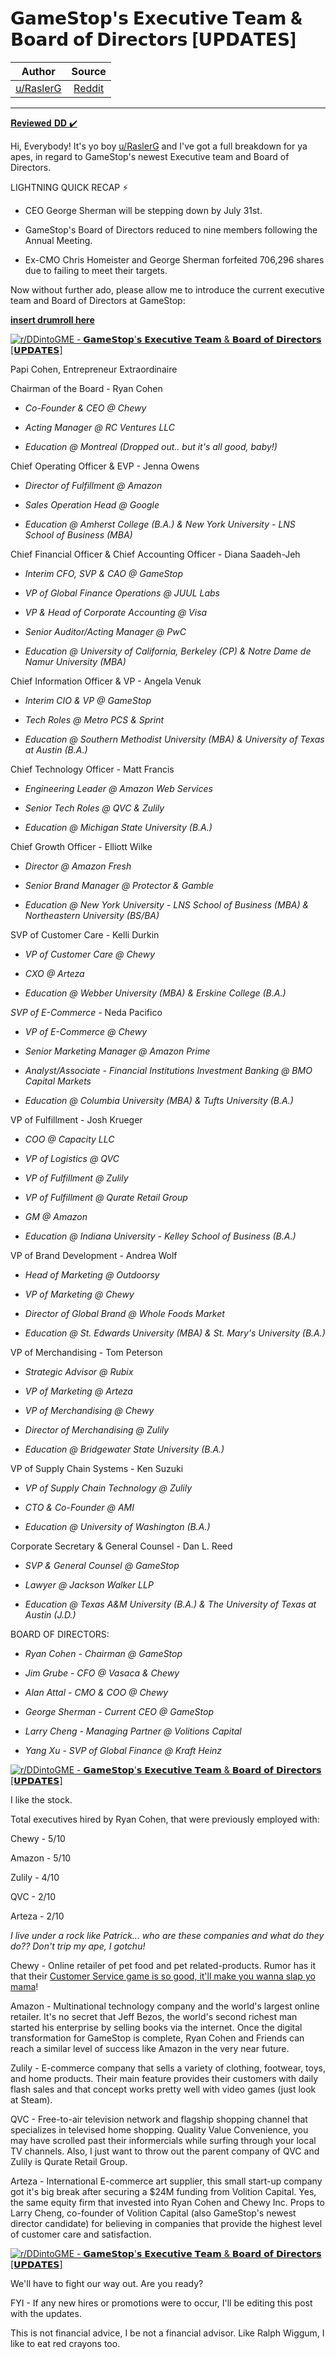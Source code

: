 𝗚𝗮𝗺𝗲𝗦𝘁𝗼𝗽'𝘀 𝗘𝘅𝗲𝗰𝘂𝘁𝗶𝘃𝗲 𝗧𝗲𝗮𝗺 & 𝗕𝗼𝗮𝗿𝗱 𝗼𝗳 𝗗𝗶𝗿𝗲𝗰𝘁𝗼𝗿𝘀 [𝗨𝗣𝗗𝗔𝗧𝗘𝗦]
=====================================================================================================

| Author       | Source       | 
| :-------------: |:-------------:|
|  [u/RaslerG](https://www.reddit.com/user/RaslerG/) | [Reddit](https://www.reddit.com/r/DDintoGME/comments/mv5f18/%F0%9D%97%9A%F0%9D%97%AE%F0%9D%97%BA%F0%9D%97%B2%F0%9D%97%A6%F0%9D%98%81%F0%9D%97%BC%F0%9D%97%BD%F0%9D%98%80_%F0%9D%97%98%F0%9D%98%85%F0%9D%97%B2%F0%9D%97%B0%F0%9D%98%82%F0%9D%98%81%F0%9D%97%B6%F0%9D%98%83%F0%9D%97%B2_%F0%9D%97%A7%F0%9D%97%B2%F0%9D%97%AE%F0%9D%97%BA_%F0%9D%97%95%F0%9D%97%BC%F0%9D%97%AE%F0%9D%97%BF%F0%9D%97%B1_%F0%9D%97%BC%F0%9D%97%B3_%F0%9D%97%97%F0%9D%97%B6%F0%9D%97%BF%F0%9D%97%B2%F0%9D%97%B0%F0%9D%98%81%F0%9D%97%BC%F0%9D%97%BF%F0%9D%98%80/) | 

---

[𝐑𝐞𝐯𝐢𝐞𝐰𝐞𝐝 𝐃𝐃 ✔️](https://www.reddit.com/r/DDintoGME/search?q=flair_name%3A%22%F0%9D%90%91%F0%9D%90%9E%F0%9D%90%AF%F0%9D%90%A2%F0%9D%90%9E%F0%9D%90%B0%F0%9D%90%9E%F0%9D%90%9D%20%F0%9D%90%83%F0%9D%90%83%20%E2%9C%94%EF%B8%8F%22&restrict_sr=1)

Hi, Everybody! It's yo boy [u/RaslerG](https://www.reddit.com/u/RaslerG/) and I've got a full breakdown for ya apes, in regard to GameStop's newest Executive team and Board of Directors.

LIGHTNING QUICK RECAP ⚡

-   CEO George Sherman will be stepping down by July 31st.

-   GameStop's Board of Directors reduced to nine members following the Annual Meeting.

-   Ex-CMO Chris Homeister and George Sherman forfeited 706,296 shares due to failing to meet their targets.

Now without further ado, please allow me to introduce the current executive team and Board of Directors at GameStop:

[**insert drumroll here**](https://www.youtube.com/watch?v=aKsG-4hg8d0)

[![r/DDintoGME - 𝗚𝗮𝗺𝗲𝗦𝘁𝗼𝗽'𝘀 𝗘𝘅𝗲𝗰𝘂𝘁𝗶𝘃𝗲 𝗧𝗲𝗮𝗺 & 𝗕𝗼𝗮𝗿𝗱 𝗼𝗳 𝗗𝗶𝗿𝗲𝗰𝘁𝗼𝗿𝘀 [𝗨𝗣𝗗𝗔𝗧𝗘𝗦]](https://preview.redd.it/ci3tpf0uffu61.png?width=400&format=png&auto=webp&s=6b72fd1336414cdf28b8ef5d94c7b85e11a13933)](https://preview.redd.it/ci3tpf0uffu61.png?width=400&format=png&auto=webp&s=6b72fd1336414cdf28b8ef5d94c7b85e11a13933)

Papi Cohen, Entrepreneur Extraordinaire

Chairman of the Board - Ryan Cohen

-   *Co-Founder & CEO @ Chewy*

-   *Acting Manager @ RC Ventures LLC*

-   *Education @ Montreal (Dropped out.. but it's all good, baby!)*

Chief Operating Officer & EVP - Jenna Owens

-   *Director of Fulfillment @ Amazon*

-   *Sales Operation Head @ Google*

-   *Education @ Amherst College (B.A.) & New York University - LNS School of Business (MBA)*

Chief Financial Officer & Chief Accounting Officer - Diana Saadeh-Jeh

-   *Interim CFO, SVP & CAO @ GameStop*

-   *VP of Global Finance Operations @ JUUL Labs*

-   *VP & Head of Corporate Accounting @ Visa*

-   *Senior Auditor/Acting Manager @ PwC*

-   *Education @ University of California, Berkeley (CP) & Notre Dame de Namur University (MBA)*

Chief Information Officer & VP - Angela Venuk

-   *Interim CIO & VP @ GameStop*

-   *Tech Roles @ Metro PCS & Sprint*

-   *Education @ Southern Methodist University (MBA) & University of Texas at Austin (B.A.)*

Chief Technology Officer - Matt Francis

-   *Engineering Leader @ Amazon Web Services*

-   *Senior Tech Roles @ QVC & Zulily*

-   *Education @ Michigan State University (B.A.)*

Chief Growth Officer - Elliott Wilke

-   *Director @ Amazon Fresh*

-   *Senior Brand Manager @ Protector & Gamble*

-   *Education @ New York University - LNS School of Business (MBA) & Northeastern University (BS/BA)*

SVP of Customer Care - Kelli Durkin

-   *VP of Customer Care @ Chewy*

-   *CXO @ Arteza*

-   *Education @ Webber University (MBA) & Erskine College (B.A.)*

*SVP of E-Commerce -* Neda Pacifico

-   *VP of E-Commerce @ Chewy*

-   *Senior Marketing Manager @ Amazon Prime*

-   *Analyst/Associate - Financial Institutions Investment Banking @ BMO Capital Markets*

-   *Education @ Columbia University (MBA) & Tufts University (B.A.)*

VP of Fulfillment - Josh Krueger

-   *COO @ Capacity LLC*

-   *VP of Logistics @ QVC*

-   *VP of Fulfillment @ Zulily*

-   *VP of Fulfillment @ Qurate Retail Group*

-   *GM @ Amazon*

-   *Education @ Indiana University - Kelley School of Business (B.A.)*

VP of Brand Development - Andrea Wolf

-   *Head of Marketing @ Outdoorsy*

-   *VP of Marketing @ Chewy*

-   *Director of Global Brand @ Whole Foods Market*

-   *Education @ St. Edwards University (MBA) & St. Mary's University (B.A.)*

VP of Merchandising - Tom Peterson

-   *Strategic Advisor @ Rubix*

-   *VP of Marketing @ Arteza*

-   *VP of Merchandising @ Chewy*

-   *Director of Merchandising @ Zulily*

-   *Education @ Bridgewater State University (B.A.)*

VP of Supply Chain Systems - Ken Suzuki

-   *VP of Supply Chain Technology @ Zulily*

-   *CTO & Co-Founder @ AMI*

-   *Education @ University of Washington (B.A.)*

Corporate Secretary & General Counsel - Dan L. Reed

-   *SVP & General Counsel @ GameStop*

-   *Lawyer @ Jackson Walker LLP*

-   *Education @ Texas A&M University (B.A.) & The University of Texas at Austin (J.D.)*

BOARD OF DIRECTORS:

-   *Ryan Cohen* *- Chairman @ GameStop*

-   *Jim Grube* *- CFO @ Vasaca & Chewy*

-   *Alan Attal* *- CMO & COO @ Chewy*

-   *George Sherman* *- Current CEO @ GameStop*

-   *Larry Cheng* *- Managing Partner @ Volitions Capital*

-   *Yang Xu* *- SVP of Global Finance @ Kraft Heinz*

[![r/DDintoGME - 𝗚𝗮𝗺𝗲𝗦𝘁𝗼𝗽'𝘀 𝗘𝘅𝗲𝗰𝘂𝘁𝗶𝘃𝗲 𝗧𝗲𝗮𝗺 & 𝗕𝗼𝗮𝗿𝗱 𝗼𝗳 𝗗𝗶𝗿𝗲𝗰𝘁𝗼𝗿𝘀 [𝗨𝗣𝗗𝗔𝗧𝗘𝗦]](https://preview.redd.it/je0r74yvffu61.png?width=820&format=png&auto=webp&s=1f29edd251f216d28df18f545fee2dfe302a2e1e)](https://preview.redd.it/je0r74yvffu61.png?width=820&format=png&auto=webp&s=1f29edd251f216d28df18f545fee2dfe302a2e1e)

I like the stock.

Total executives hired by Ryan Cohen, that were previously employed with:

Chewy - 5/10

Amazon - 5/10

Zulily - 4/10

QVC - 2/10

Arteza - 2/10

*I live under a rock like Patrick... who are these companies and what do they do?? Don't trip my ape, I gotchu!*

Chewy - Online retailer of pet food and pet related-products. Rumor has it that their [Customer Service game is so good, it'll make you wanna slap yo mama](https://www.youtube.com/watch?v=skKTrYFDYg0)!

Amazon - Multinational technology company and the world's largest online retailer. It's no secret that Jeff Bezos, the world's second richest man started his enterprise by selling books via the internet. Once the digital transformation for GameStop is complete, Ryan Cohen and Friends can reach a similar level of success like Amazon in the very near future.

Zulily - E-commerce company that sells a variety of clothing, footwear, toys, and home products. Their main feature provides their customers with daily flash sales and that concept works pretty well with video games (just look at Steam).

QVC - Free-to-air television network and flagship shopping channel that specializes in televised home shopping. Quality Value Convenience, you may have scrolled past their informercials while surfing through your local TV channels. Also, I just want to throw out the parent company of QVC and Zulily is Qurate Retail Group.

Arteza - International E-commerce art supplier, this small start-up company got it's big break after securing a $24M funding from Volition Capital. Yes, the same equity firm that invested into Ryan Cohen and Chewy Inc. Props to Larry Cheng, co-founder of Volition Capital (also GameStop's newest director candidate) for believing in companies that provide the highest level of customer care and satisfaction.

[![r/DDintoGME - 𝗚𝗮𝗺𝗲𝗦𝘁𝗼𝗽'𝘀 𝗘𝘅𝗲𝗰𝘂𝘁𝗶𝘃𝗲 𝗧𝗲𝗮𝗺 & 𝗕𝗼𝗮𝗿𝗱 𝗼𝗳 𝗗𝗶𝗿𝗲𝗰𝘁𝗼𝗿𝘀 [𝗨𝗣𝗗𝗔𝗧𝗘𝗦]](https://preview.redd.it/2090obo1gfu61.png?width=600&format=png&auto=webp&s=d50e225f6c39a2357f2b416ba5cb19ed2de6cda8)](https://preview.redd.it/2090obo1gfu61.png?width=600&format=png&auto=webp&s=d50e225f6c39a2357f2b416ba5cb19ed2de6cda8)

We'll have to fight our way out. Are you ready?

FYI - If any new hires or promotions were to occur, I'll be editing this post with the updates.

This is not financial advice, I be not a financial advisor. Like Ralph Wiggum, I like to eat red crayons too.
